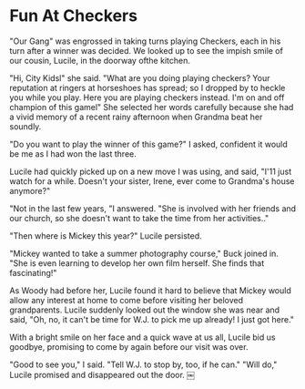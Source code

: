 Fun At Checkers
===============

"Our Gang" was engrossed in taking turns playing Checkers, each in his turn after a
winner was decided. We looked up to see the impish smile of our cousin, Lucile, in
the doorway ofthe kitchen.

"Hi, City Kidsl" she said. "What are you doing playing checkers? Your reputation at
ringers at horseshoes has spread; so I dropped by to heckle you while you play. Here
you are playing checkers instead. I'm on and off champion of this gamel" She selected
her words carefully because she had a vivid memory of a recent rainy afternoon when
Grandma beat her soundly.

"Do you want to play the winner of this game?" I asked, confident it would be me as I
had won the last three.

Lucile had quickly picked up on a new move I was using, and said, "I'11 just watch
for a while. Doesn't your sister, Irene, ever come to Grandma's house anymore?"

"Not in the last few years, "I answered. "She is involved with her friends and our
church, so she doesn't want to take the time from her activities.."

"Then where is Mickey this year?" Lucile persisted.

"Mickey wanted to take a summer photography course," Buck joined in. "She is even
learning to develop her own film herself. She finds that fascinating!"

As Woody had before her, Lucile found it hard to believe that Mickey would allow any
interest at home to come before visiting her beloved grandparents. Lucile suddenly
looked out the window she was near and said, "Oh, no, it can't be time for W.J. to
pick me up already! I just got here."

With a bright smile on her face and a quick wave at us all, Lucile bid us goodbye,
promising to come by again before our visit was over.

"Good to see you," I said. "Tell W.J. to stop by, too, if he can." "Will do," Lucile
promised and disappeared out the door.  ￼
